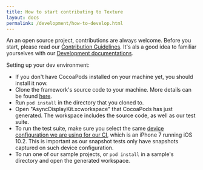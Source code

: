 ```yaml
---
title: How to start contributing to Texture
layout: docs
permalink: /development/how-to-develop.html
---
```


An an open source project, contributions are always welcome. Before you start, please read our <a href = "https://github.com/TextureGroup/Texture/blob/master/CONTRIBUTING.md">Contribution Guidelines</a>. It's als a good idea to familiar yourselves with our <a href = "overview.html">Development documentations</a>.

Setting up your dev environment:
- If you don't have CocoaPods installed on your machine yet, you should install it now.
- Clone the framework's source code to your machine. More details can be found <a href = "https://help.github.com/en/articles/cloning-a-repository">here</a>.
- Run <code>pod install</code> in the directory that you cloned to.
- Open "AsyncDisplayKit.xcworkspace" that CocoaPods has just generated. The workspace includes the source code, as well as our test suite.
- To run the test suite, make sure you select the same <a href = "https://github.com/TextureGroup/Texture/blob/master/build.sh#L3">device configuration we are using for our CI</a>, which is an iPhone 7 running iOS 10.2. This is important as our snapshot tests only have snapshots captured on such device configuration.
- To run one of our sample projects, or <code>pod install</code> in a sample's directory and open the generated workspace.
